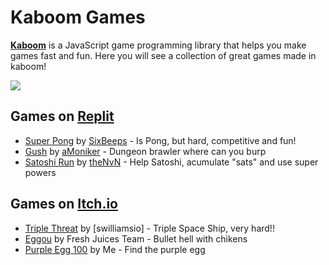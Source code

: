 # Kaboom Games

[**Kaboom**](kaboomjs.com) is a JavaScript game programming library that helps you make games fast and fun. Here you will see a collection of great games made in kaboom!

![](https://kaboom2000.slmjkdbtl.repl.co/site/img/kaboom.png)

## Games on [Replit](https://replit.com/apps/kaboom)

* [Super Pong](https://replit.com/@SixBeeps/Super-Pong) by [SixBeeps](https://replit.com/@SixBeeps/) - Is Pong, but hard, competitive and fun!
* [Gush](https://replit.com/@aMoniker/Gush) by [aMoniker](https://replit.com/@aMoniker/) - Dungeon brawler where can you burp 
* [Satoshi Run](https://replit.com/@theNvN/Satoshi-Run) by [theNvN](https://replit.com/@theNvN) - Help Satoshi, acumulate "sats" and use super powers

## Games on [Itch.io](https://itch.io/games/tag-kaboomjs)

* [Triple Threat](https://swilliamsio.itch.io/triple-threat) by [swilliamsio] - Triple Space Ship, very hard!! 
* [Eggou](https://freshjuices.itch.io/eggou) by Fresh Juices Team - Bullet hell with chikens
* [Purple Egg 100](https://lajbel.itch.io/purple-egg) by Me - Find the purple egg 
